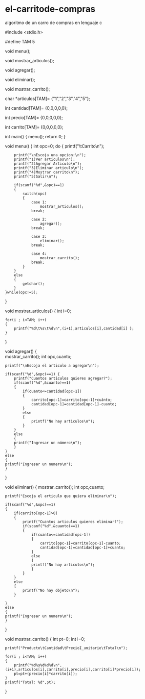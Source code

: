 # el-carritode-compras
algoritmo de un carro  de compras en lenguaje c 




#include <stdio.h>

#define TAM 5

void menu();

void mostrar_articulos();

void agregar();

void eliminar();

void mostrar_carrito();


char *articulos[TAM]= {"1","2","3","4","5"};

int cantidad[TAM]= {0,0,0,0,0};

int precio[TAM]= {0,0,0,0,0};

int carrito[TAM]= {0,0,0,0,0};


int main()
{
    menu();
    return 0;
}


void menu() 
{
    int opc=0;
     do
	 {
        printf("\tCarrito\n");

        printf("\nEscoja una opcion:\n");
        printf("1)Ver articulos\n");
        printf("2)Agregar Articulo\n");
        printf("3)Eliminar articulo\n");
        printf("4)Mostrar carrito\n");
        printf("5)Salir\n");
        
        if(scanf("%d",&opc)==1)
		{
            switch(opc) 
			{
            	case 1:
                	mostrar_articulos();
                break;
                
            	case 2:
                	agregar();
                break;
            
				case 3:
                	eliminar();
                break;
            	
				case 4:
                	mostrar_carrito();
                break;        
            }
		}
		else
		{
			getchar();
		}		
    }while(opc!=5);
}


void mostrar_articulos() 
{
    int i=0;
    
    for(i ; i<TAM; i++) 
	{
        printf("%d\t%s\t%d\n",(i+1),articulos[i],cantidad[i] );
    }
}


void agregar() 
{   
    mostrar_carrito();
    int opc,cuanto;
    
    printf("\nEscoja el articulo a agregar\n");
    
    if(scanf("%d",&opc)==1) {
        printf("Cuantos articulos quieres agregar?");
        if(scanf("%d",&cuanto)==1) 
		{
            if(cuanto<=cantidad[opc-1]) 
			{
                carrito[opc-1]=carrito[opc-1]+cuánto;
                cantidad[opc-1]=cantidad[opc-1]-cuanto;
            }
            else
            {
            	printf("No hay articulos\n");
			}
        }
        else
		{
        printf("Ingresar un número\n");
        }
    }
    else
    {
    printf("Ingresar un numero\n");
    }
}


void eliminar() 
{
    mostrar_carrito();
    int opc,cuanto;
    
    printf("Escoja el articulo que quiera eliminar\n");
    
    if(scanf("%d",&opc)==1) 
	{
		if(carrito[opc-1]>0)
		{
        	printf("Cuantos articulos quieres eliminar?");
        	if(scanf("%d",&cuanto)==1) 
			{
            	if(cuanto<=cantidad[opc-1]) 
				{
                	carrito[opc-1]=carrito[opc-1]-cuanto;
                	cantidad[opc-1]=cantidad[opc-1]+cuanto;
            	}
            	else
            	{
            	printf("No hay articulos\n");
            	}
        	}
        }
        else
        {
			printf("No hay objeto\n");	
        }
        
    }
    else
    {
    printf("Ingresar un numero\n");
    }
}


void mostrar_carrito() 
{
    int pt=0;
    int i=0;
    
    printf("Producto\tCantidad\tPrecioI_unitario\tTotal\n");
    
    for(i ; i<TAM; i++) 
	{
        printf("%d%s%d%d%d\n",(i+1),articulos[i],carrito[i],precio[i],carrito[i]*precio[i]);
        pt=pt+(precio[i]*carrito[i]);
    }
    printf("Total: %d",pt);
}
